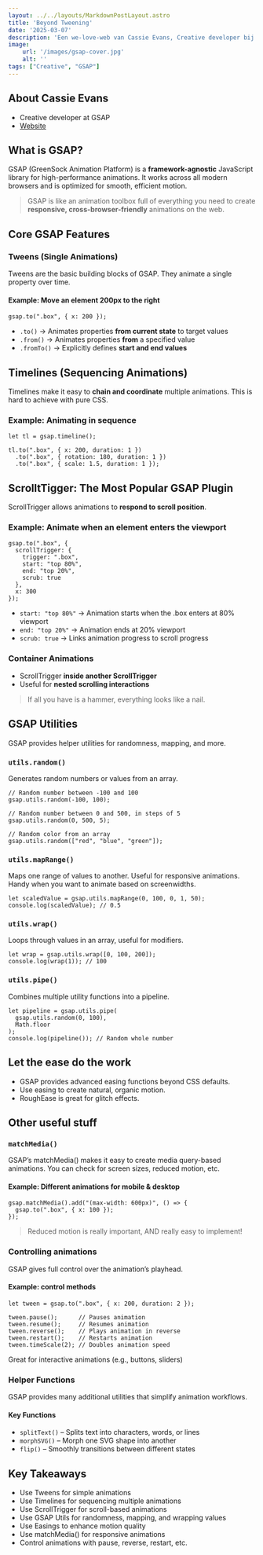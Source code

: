 ```yaml
---
layout: ../../layouts/MarkdownPostLayout.astro
title: 'Beyond Tweening'
date: '2025-03-07'
description: 'Een we-love-web van Cassie Evans, Creative developer bij GSAP'
image:
    url: '/images/gsap-cover.jpg'
    alt: ''
tags: ["Creative", "GSAP"]
---
```


## About Cassie Evans

- Creative developer at GSAP
- [Website](https://www.cassie.codes/)

## What is GSAP?  

GSAP (GreenSock Animation Platform) is a **framework-agnostic** JavaScript library for high-performance animations. It works across all modern browsers and is optimized for smooth, efficient motion.  

> GSAP is like an animation toolbox full of everything you need to create **responsive, cross-browser-friendly** animations on the web.  

## **Core GSAP Features**  

### **Tweens** (Single Animations)  

Tweens are the basic building blocks of GSAP. They animate a single property over time.  

#### Example: Move an element 200px to the right  

```JS
gsap.to(".box", { x: 200 });
```

- `.to()` → Animates properties **from current state** to target values  
- `.from()` → Animates properties **from** a specified value  
- `.fromTo()` → Explicitly defines **start and end values**  

## **Timelines (Sequencing Animations)**  

Timelines make it easy to **chain and coordinate** multiple animations. This is hard to achieve with pure CSS.  

### **Example: Animating in sequence**  
```JS
let tl = gsap.timeline();

tl.to(".box", { x: 200, duration: 1 })
  .to(".box", { rotation: 180, duration: 1 })
  .to(".box", { scale: 1.5, duration: 1 });
```

## ScrolltTigger: The Most Popular GSAP Plugin

ScrollTrigger allows animations to **respond to scroll position**.

### **Example: Animate when an element enters the viewport**
```JS
gsap.to(".box", {
  scrollTrigger: {
    trigger: ".box",
    start: "top 80%",
    end: "top 20%",
    scrub: true
  },
  x: 300
});
```

- `start: "top 80%"` → Animation starts when the .box enters at 80% viewport
- `end: "top 20%"` → Animation ends at 20% viewport
- `scrub: true` → Links animation progress to scroll progress

### Container Animations
- ScrollTrigger **inside another ScrollTrigger**
- Useful for **nested scrolling interactions**

> If all you have is a hammer, everything looks like a nail.

## GSAP Utilities

GSAP provides helper utilities for randomness, mapping, and more.

### `utils.random()`
Generates random numbers or values from an array.

```JS
// Random number between -100 and 100
gsap.utils.random(-100, 100);

// Random number between 0 and 500, in steps of 5
gsap.utils.random(0, 500, 5);

// Random color from an array
gsap.utils.random(["red", "blue", "green"]);
```

### `utils.mapRange()`
Maps one range of values to another. Useful for responsive animations. Handy when you want to animate based on screenwidths.

```JS
let scaledValue = gsap.utils.mapRange(0, 100, 0, 1, 50);
console.log(scaledValue); // 0.5
```

### `utils.wrap()`
Loops through values in an array, useful for modifiers.

```JS
let wrap = gsap.utils.wrap([0, 100, 200]);
console.log(wrap(1)); // 100
```

### `utils.pipe()`
Combines multiple utility functions into a pipeline.

```JS
let pipeline = gsap.utils.pipe(
  gsap.utils.random(0, 100),
  Math.floor
);
console.log(pipeline()); // Random whole number
```

## Let the ease do the work

- GSAP provides advanced easing functions beyond CSS defaults.
- Use easing to create natural, organic motion.
- RoughEase is great for glitch effects.

## Other useful stuff

### `matchMedia()`
GSAP’s matchMedia() makes it easy to create media query-based animations. You can check for screen sizes, reduced motion, etc.

#### Example: Different animations for mobile & desktop

```JS
gsap.matchMedia().add("(max-width: 600px)", () => {
  gsap.to(".box", { x: 100 });
});
```

> Reduced motion is really important, AND really easy to implement!

### Controlling animations

GSAP gives full control over the animation’s playhead.

#### Example: control methods
```JS
let tween = gsap.to(".box", { x: 200, duration: 2 });

tween.pause();      // Pauses animation
tween.resume();     // Resumes animation
tween.reverse();    // Plays animation in reverse
tween.restart();    // Restarts animation
tween.timeScale(2); // Doubles animation speed
```
Great for interactive animations (e.g., buttons, sliders)

### Helper Functions

GSAP provides many additional utilities that simplify animation workflows.

#### Key Functions
- `splitText()` – Splits text into characters, words, or lines
- `morphSVG()` – Morph one SVG shape into another
- `flip()` – Smoothly transitions between different states

## Key Takeaways

- Use Tweens for simple animations
- Use Timelines for sequencing multiple animations
- Use ScrollTrigger for scroll-based animations
- Use GSAP Utils for randomness, mapping, and wrapping values
- Use Easings to enhance motion quality
- Use matchMedia() for responsive animations
- Control animations with pause, reverse, restart, etc.